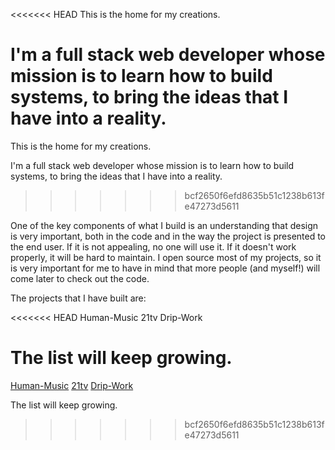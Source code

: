 <<<<<<< HEAD
This is the home for my creations.

I'm a full stack web developer whose mission is to learn how to build systems, to bring the ideas that I have into a reality.
=======
This is the home for my creations. 

I'm a full stack web developer whose mission is to learn how to build systems, to bring the ideas that I have into a reality. 
>>>>>>> bcf2650f6efd8635b51c1238b613fe47273d5611

One of the key components of what I build is an understanding that design is very important, both in the code and in the way the project is presented to the end user. If it is not appealing, no one will use it. If it doesn't work properly, it will be hard to maintain. I open source most of my projects, so it is very important for me to have in mind that more people (and myself!) will come later to check out the code.

The projects that I have built are:

<<<<<<< HEAD
Human-Music 21tv Drip-Work

The list will keep growing.
=======
[Human-Music](https://www.human-music.com)
[21tv](https://www.theinfinitejest.tv)
[Drip-Work](https://ancient-spire-82753.herokuapp.com/)

The list will keep growing.

>>>>>>> bcf2650f6efd8635b51c1238b613fe47273d5611
